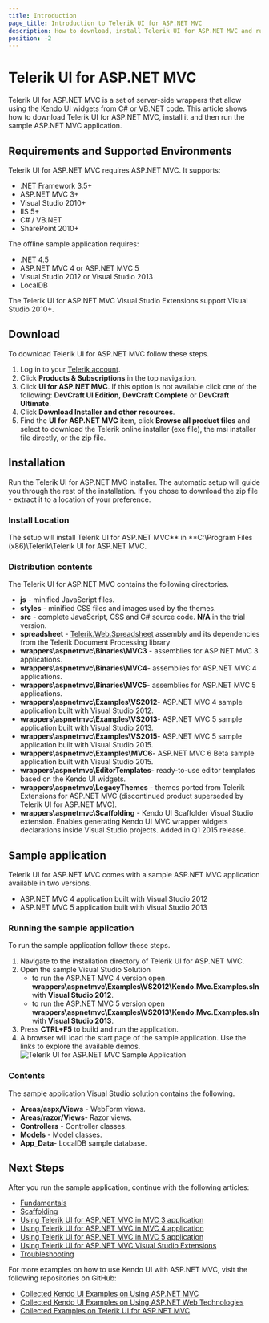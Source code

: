 ```yaml
---
title: Introduction
page_title: Introduction to Telerik UI for ASP.NET MVC
description: How to download, install Telerik UI for ASP.NET MVC and run the sample application.
position: -2
---
```


# Telerik UI for ASP.NET MVC
Telerik UI for ASP.NET MVC is a set of server-side wrappers that allow using the [Kendo UI](http://docs.telerik.com/kendo-ui/introduction) widgets from C# or VB.NET code.
This article shows how to download Telerik UI for ASP.NET MVC, install it and then run the sample ASP.NET MVC application.

## Requirements and Supported Environments
Telerik UI for ASP.NET MVC requires ASP.NET MVC. It supports:

* .NET Framework 3.5+
* ASP.NET MVC 3+
* Visual Studio 2010+
* IIS 5+
* C# / VB.NET
* SharePoint 2010+

The offline sample application requires:

* .NET 4.5
* ASP.NET MVC 4 or ASP.NET MVC 5
* Visual Studio 2012 or Visual Studio 2013
* LocalDB

The Telerik UI for ASP.NET MVC Visual Studio Extensions support Visual Studio 2010+.

## Download

To download Telerik UI for ASP.NET MVC follow these steps.

1. Log in to your [Telerik account](https://www.telerik.com/login/v2/telerik?ReturnUrl=https://www.telerik.com/v2/oauth/telerik/authorize%3Fclient_id%3Dhttp://www.lean.telerik.com%26redirect_uri%3Dhttp://www.telerik.com/account/default.aspx%26response_type%3Dcode%26state%3DBC61727E88E19B88D8471959A1CD745B15A7E71498002F0383A966A0200E7FDA).
2. Click **Products & Subscriptions**  in the top navigation.
3. Click **UI for ASP.NET MVC**. If this option is not available click one of the following: **DevCraft UI Edition**, **DevCraft Complete**  or **DevCraft Ultimate**.
4. Click **Download Installer and other resources**.
5. Find the **UI for ASP.NET MVC**  item, click **Browse all product files** and select to download the Telerik online installer (exe file), the msi installer file directly, or the zip file.

## Installation

Run the Telerik UI for ASP.NET MVC installer. The automatic setup will guide you through the rest of the installation. If you chose to download the zip file - extract it to a location of your preference.

### Install Location

The setup will install Telerik UI for ASP.NET MVC** in **C:\Program Files (x86)\Telerik\Telerik UI for ASP.NET MVC<version>.

### Distribution contents

The Telerik UI for ASP.NET MVC contains the following directories.

* **js** - minified JavaScript files.
* **styles** - minified CSS files and images used by the themes.
* **src** - complete JavaScript, CSS and C# source code. **N/A** in the trial version.
* **spreadsheet** - [Telerik.Web.Spreadsheet](/web/spreadsheet/import-and-export-data/server-side-processing) assembly and its dependencies from the Telerik Document Processing library
* **wrappers\aspnetmvc\Binaries\MVC3** - assemblies for ASP.NET MVC 3 applications.
* **wrappers\aspnetmvc\Binaries\MVC4**- assemblies for ASP.NET MVC 4 applications.
* **wrappers\aspnetmvc\Binaries\MVC5**- assemblies for ASP.NET MVC 5 applications.
* **wrappers\aspnetmvc\Examples\VS2012**- ASP.NET MVC 4 sample application built with Visual Studio 2012.
* **wrappers\aspnetmvc\Examples\VS2013**- ASP.NET MVC 5 sample application built with Visual Studio 2013.
* **wrappers\aspnetmvc\Examples\VS2015**- ASP.NET MVC 5 sample application built with Visual Studio 2015.
* **wrappers\aspnetmvc\Examples\MVC6**- ASP.NET MVC 6 Beta sample application built with Visual Studio 2015.
* **wrappers\aspnetmvc\EditorTemplates**- ready-to-use editor templates based on the Kendo UI widgets.
* **wrappers\aspnetmvc\LegacyThemes** - themes ported from Telerik Extensions for ASP.NET MVC (discontinued product superseded by Telerik UI for ASP.NET MVC).
* **wrappers\aspnetmvc\Scaffolding** - Kendo UI Scaffolder Visual Studio extension. Enables generating Kendo UI MVC wrapper widgets declarations inside Visual Studio projects. Added in Q1 2015 release.

## Sample application

Telerik UI for ASP.NET MVC comes with a sample ASP.NET MVC application available in two versions.

* ASP.NET MVC 4 application built with Visual Studio 2012
* ASP.NET MVC 5 application built with Visual Studio 2013

### Running the sample application

To run the sample application follow these steps.

1. Navigate to the installation directory of Telerik UI for ASP.NET MVC.
2. Open the sample Visual Studio Solution
    - to run the ASP.NET MVC 4 version open **wrappers\aspnetmvc\Examples\VS2012\Kendo.Mvc.Examples.sln** with **Visual Studio 2012**.
    - to run the ASP.NET MVC 5 version open **wrappers\aspnetmvc\Examples\VS2013\Kendo.Mvc.Examples.sln** with **Visual Studio 2013**.
3. Press **CTRL+F5** to build and run the application.
4. A browser will load the start page of the sample application. Use the links to explore the available demos.
![Telerik UI for ASP.NET MVC Sample Application](/aspnet-mvc/images/demos.png)

### Contents

The sample application Visual Studio solution contains the following.

* **Areas/aspx/Views** - WebForm views.
* **Areas/razor/Views**- Razor views.
* **Controllers** - Controller classes.
* **Models** - Model classes.
* **App_Data**- LocalDB sample database.

## Next Steps

After you run the sample application, continue with the following articles:

* [Fundamentals](/aspnet-mvc/fundamentals)
* [Scaffolding](/aspnet-mvc/scaffolding)
* [Using Telerik UI for ASP.NET MVC in MVC 3 application](/aspnet-mvc/asp-net-mvc-3)
* [Using Telerik UI for ASP.NET MVC in MVC 4 application](/aspnet-mvc/asp-net-mvc-4)
* [Using Telerik UI for ASP.NET MVC in MVC 5 application](/aspnet-mvc/asp-net-mvc-5)
* [Using Telerik UI for ASP.NET MVC Visual Studio Extensions](/aspnet-mvc/vs-integration/introduction)
* [Troubleshooting](/aspnet-mvc/troubleshooting)

For more examples on how to use Kendo UI with ASP.NET MVC, visit the following repositories on GitHub:

* [Collected Kendo UI Examples on Using ASP.NET MVC](https://github.com/telerik/kendo-examples-asp-net-mvc)
* [Collected Kendo UI Examples on Using ASP.NET Web Technologies](https://github.com/telerik/kendo-examples-asp-net)
* [Collected Examples on Telerik UI for ASP.NET MVC](https://github.com/telerik/ui-for-aspnet-mvc-examples)
